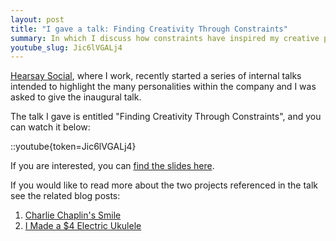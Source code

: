 ```yaml
---
layout: post
title: "I gave a talk: Finding Creativity Through Constraints"
summary: In which I discuss how constraints have inspired my creative process as a musician and programmer.
youtube_slug: Jic6lVGALj4
---
```


[Hearsay Social](http://hearsaysocial.com/careers/), where I work, recently
started a series of internal talks intended to highlight the many personalities
within the company and I was asked to give the inaugural talk.

The talk I gave is entitled "Finding Creativity Through Constraints", and you
can watch it below:

::youtube{token=Jic6lVGALj4}

If you are interested, you can [find the slides
here](/talks/finding-creativity-through-constraints/).

If you would like to read more about the two projects referenced in the talk
see the related blog posts:

1. [Charlie Chaplin's Smile](/blog/charlie-chaplins-smile-ukulele-solo/)
2. [I Made a $4 Electric Ukulele](/blog/video-i-made-a-4-electric-ukulele/)

